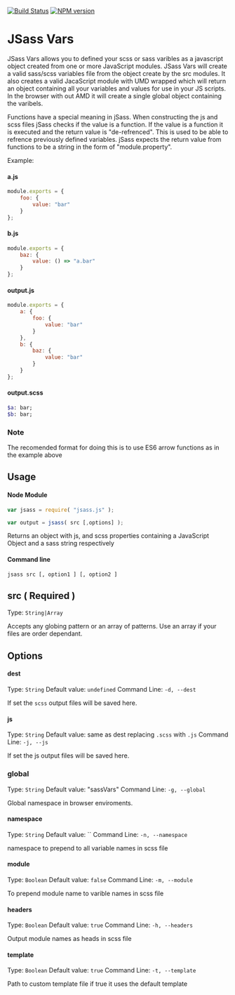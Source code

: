 [![Build Status](https://travis-ci.org/arschmitz/JSass-vars.png)](https://travis-ci.org/arschmitz/jsass-vars) [![NPM version](https://badge.fury.io/js/jsass-vars.png)](https://www.npmjs.com/package/jsass-vars)


# JSass Vars

JSass Vars allows you to defined your scss or sass varibles as a javascript object created from one
or more JavaScript modules. JSass Vars will create a valid sass/scss variables file from the object
create by the src modules. It also creates a valid JacaScript module with UMD wrapped which will
return an object containing all your variables and values for use in your JS scripts. In the browser
with out AMD it will create a single global object containing the varibels.

Functions have a special meaning in jSass. When constructing the js and scss files jSass checks if the
value is a function. If the value is a function it is executed and the return value is "de-refrenced". This is used to be able to refrence previously defined variables. jSass expects the return value from functions to be a string in the form of "module.property".

Example:
#### a.js
```js
module.exports = {
	foo: {
		value: "bar"
	}
};
```
#### b.js
```js
module.exports = {
	baz: {
		value: () => "a.bar"
	}
};
```
#### output.js
```js
module.exports = {
	a: {
		foo: {
			value: "bar"
		}
	},
	b: {
		baz: {
			value: "bar"
		}
	}
};
```

#### output.scss
```sass
$a: bar;
$b: bar;
```

### Note
The recomended format for doing this is to use ES6 arrow functions as in the example above

## Usage

#### Node Module
```js
var jsass = require( "jsass.js" );

var output = jsass( src [,options] );
```
Returns an object with js, and scss properties containing a JavaScript Object and a sass string respectively
#### Command line
```
jsass src [, option1 ] [, option2 ]
```

## src ( Required )
Type: `String|Array`

Accepts any globing pattern or an array of patterns. Use an array if your files are order dependant.

## Options

#### dest
Type: `String`
Default value: `undefined`
Command Line: `-d, --dest`

If set the `scss` output files will be saved here.

#### js
Type: `String`
Default value: same as dest replacing `.scss` with `.js`
Command Line: `-j, --js`

If set the js output files will be saved here.

### global
Type: `String`
Default value: "sassVars"
Command Line: `-g, --global`

Global namespace in browser enviroments.

#### namespace
Type: `String`
Default value: ``
Command Line: `-n, --namespace`

namespace to prepend to all variable names in scss file

#### module
Type: `Boolean`
Default value: `false`
Command Line: `-m, --module`

To prepend module name to varible names in scss file

#### headers
Type: `Boolean`
Default value: `true`
Command Line: `-h, --headers`

Output module names as heads in scss file

#### template
Type: `Boolean`
Default value: `true`
Command Line: `-t, --template`

Path to custom template file
if true it uses the default template
